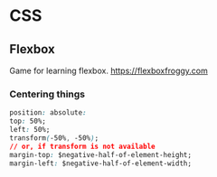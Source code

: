 # CSS

## Flexbox

Game for learning flexbox. https://flexboxfroggy.com

### Centering things

```css
position: absolute:
top: 50%;
left: 50%;
transform(-50%, -50%);
// or, if transform is not available
margin-top: $negative-half-of-element-height;
margin-left: $negative-half-of-element-width;
```
